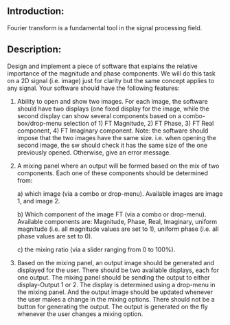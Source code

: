 ## Introduction: 
Fourier transform is a fundamental tool in the signal processing field.
 
## Description:

Design and implement a piece of software that explains the relative importance of the magnitude and phase components. We will do this task on a 2D signal (i.e. image) just for clarity but the same concept applies to any signal. Your software should have the following features:

1) Ability to open and show two images. For each image, the software should have two displays (one fixed display for the image, while the second display can show several components based on a combo-box/drop-menu selection of 1) FT Magnitude, 2) FT Phase, 3) FT Real component, 4) FT Imaginary component.
Note: the software should impose that the two images have the same size. i.e. when opening the second image, the sw should check it has the same size of the one previously opened. Otherwise, give an error message.

2) A mixing panel where an output will be formed based on the mix of two components. Each one of these components should be determined from:

    a) which image (via a combo or drop-menu). Available images are image 1, and image 2.

    b) Which component of the image FT (via a combo or drop-menu). Available components are: Magnitude, Phase, Real, Imaginary, uniform magnitude (i.e. all magnitude values are set to 1), uniform phase (i.e. all phase values are set to 0).
    
    c) the mixing ratio (via a slider ranging from 0 to 100%).

3) Based on the mixing panel, an output image should be generated and displayed for the user. There should be two available displays, each for one output. The mixing panel should be sending the output to either display-Output 1 or 2. The display is determined using a drop-menu in the mixing panel. And the output image should be updated whenever the user makes a change in the mixing options. There should not be a button for generating the output. The output is generated on the fly whenever the user changes a mixing option.